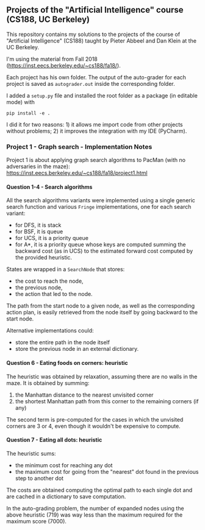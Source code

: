 ## Projects of the "Artificial Intelligence" course (CS188, UC Berkeley)

This repository contains my solutions to the projects of the course 
of "Artificial Intelligence" (CS188) taught by Pieter Abbeel and Dan Klein
at the UC Berkeley. 

I'm using the material from Fall 2018 (https://inst.eecs.berkeley.edu/~cs188/fa18/).

Each project has his own folder. The output of the auto-grader for each project
is saved as `autograder.out` inside the corresponding folder.

I added a `setup.py` file and installed the root folder as a package (in editable mode) with 

    pip install -e . 
    
I did it for two reasons: 1) it allows me import code from other projects without 
problems; 2) it improves the integration with my IDE (PyCharm).


### Project 1 - Graph search - Implementation Notes

Project 1 is about applying graph search algorithms to PacMan (with no adversaries in the maze):
https://inst.eecs.berkeley.edu/~cs188/fa18/project1.html

#### Question 1-4 - Search algorithms
All the search algorithms variants were implemented using a single 
generic search function and various `Fringe` implementations, one for each
search variant: 
- for DFS, it is stack 
- for BSF, it is queue 
- for UCS, it is a priority queue 
- for A*, it is a priority queue whose keys are computed summing 
the backward cost (as in UCS) to the estimated forward cost computed
by the provided heuristic.

States are wrapped in a `SearchNode` that stores: 

- the cost to reach the node,
- the previous node, 
- the action that led to the node. 

The path from the start node to a given node, as well as the 
corresponding action plan, is easily retrieved from the node itself 
by going backward to the start node.

Alternative implementations could:
- store the entire path in the node itself
- store the previous node in an external dictionary.

#### Question 6 - Eating foods on corners: heuristic
The heuristic was obtained by relaxation, assuming there are no walls in
the maze. It is obtained by summing:
1. the Manhattan distance to the nearest unvisited corner
2. the shortest Manhattan path from this corner to the remaining corners
(if any)

The second term is pre-computed for the cases in which the unvisited corners are 3 or 4, 
even though it wouldn't be expensive to compute.

#### Question 7 - Eating all dots: heuristic
The heuristic sums:
- the minimum cost for reaching any dot
- the maximum cost for going from the "nearest" dot found in the previous
step to another dot

The costs are obtained computing the optimal path to each single dot and
are cached in a dictionary to save computation.

In the auto-grading problem, the number of expanded nodes using the above heuristic (719) was way less than the maximum 
required for the maximum score (7000).
